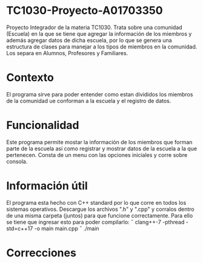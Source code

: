# TC1030-Proyecto-A01703350
Proyecto Integrador de la materia TC1030. Trata sobre una comunidad (Escuela) en la que se tiene que agregar la información de los miembros y además agregar datos de dicha escuela, por lo que se genera una estructura de clases para manejar a los tipos de miembros en la comunidad. Los separa en Alumnos, Profesores y Familiares. 

# Contexto
El programa sirve para poder entender como estan divididos los miembros de la comunidad ue conforman a la escuela y el registro de datos.

# Funcionalidad
Este programa permite mostar la información de los miembros que forman parte de la escuela así como registrar y mostrar datos de la escuela a la que pertenecen.
Consta de un menu con las opciones iniciales y corre sobre consola.

# Información útil
El programa esta hecho con C++ standard por lo que corre en todos los sistemas operativos. Descargue los archivos ".h" y ".cpp" y corralos dentro de una misma carpeta (juntos) para que funcione correctamente. 
Para ello se tiene que ingresar esto para poder compilarlo:  clang++-7 -pthread -std=c++17 -o main main.cpp    ./main

# Correcciones
